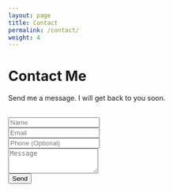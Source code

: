 ```yaml
---
layout: page
title: Contact
permalink: /contact/
weight: 4
---
```


<div class="row justify-content-center align-items-center">
    <div class="col-md-10 col-lg-8 col-xl-6 col-xxl-4 text-center">
        <h1>Contact Me</h1>
        <p>Send me a message. I will get back to you soon.</p><br/>
        <div class="card mb-5">
            <div class="card-body p-sm-5">
                <form method="POST" action="https://mdalbinhossain.pages.dev/submit">
                    <div class="mb-3"><input class="form-control" id="name" name="name" placeholder="Name" required/></div>
                    <div class="mb-3"><input class="form-control" id="email" name="email" placeholder="Email" required/></div>
                    <div class="mb-3"><input class="form-control" id="phone" name="phone" placeholder="Phone (Optional)"/></div>
                    <div class="mb-3"><textarea class="form-control" id="message" name="message" rows="3" placeholder="Message" required></textarea></div>
                    <div><button class="btn btn-dark d-block w-100" type="submit">Send </button></div>
                </form>
            </div>
        </div>
    </div>
</div>